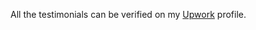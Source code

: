 All the testimonials can be verified on my [Upwork](https://www.upwork.com/freelancers/subhajitbhar1) profile.